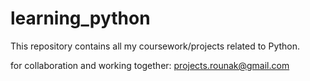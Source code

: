 # learning_python
This repository contains all my coursework/projects related to Python.

for collaboration and working together: projects.rounak@gmail.com
